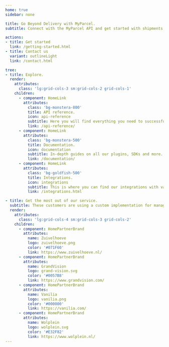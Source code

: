 ```yaml
---
home: true
sidebar: none

title: Go Beyond Delivery with MyParcel.
subtitle: Connect with the MyParcel API and get started with shipments, returns and more.

actions: 
- title: Get started
  link: /getting-started.html
- title: Contact us
  variant: outlineLight
  link: /contact.html

tree:
- title: Explore.
  render:
    attributes:
      class: 'lg:grid-cols-3 sm:grid-cols-2 grid-cols-1'
    children:
      - component: HomeLink
        attributes: 
          class: 'bg-monstera-800' 
          title: API reference.
          icon: api-reference
          subtitle: Here you will find everything you need to successfully communicate with our API.
          link: /api-reference/
      - component: HomeLink
        attributes: 
          class: 'bg-monstera-500' 
          title: Documentation.
          icon: documentation
          subtitle: In-depth guides on all our plugins, SDKs and more.
          link: /documentation/
      - component: HomeLink
        attributes: 
          class: 'bg-goldfish-500' 
          title: Integrations.
          icon: integrations
          subtitle: This is where you can find our integrations with various external services and platforms.
          link: /integrations.html

- title: Get the most out of our service.
  subtitle: These customers are using a custom implementation for managing their MyParcel shipments.
  render:
    attributes:
      class: 'lg:grid-cols-4 sm:grid-cols-3 grid-cols-2'
    children:
      - component: HomePartnerBrand
        attributes:
          name: Zuivelhoeve
          logo: zuivelhoeve.png
          color: '#071F60'
          link: https://www.zuivelhoeve.nl/
      - component: HomePartnerBrand
        attributes:
          name: GrandVision
          logo: grand-vision.svg
          color: '#0057B8'
          link: https://www.grandvision.com/
      - component: HomePartnerBrand
        attributes:
          name: Vanilia
          logo: vanilia.png
          color: '#000000'
          link: https://vanilia.com/
      - component: HomePartnerBrand
        attributes:
          name: Wolplein
          logo: wolplein.svg
          color: '#E32F82'
          link: https://www.wolplein.nl/
---
```

